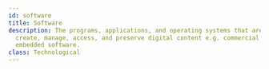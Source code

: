 ```yaml
---
id: software
title: Software
description: The programs, applications, and operating systems that are used to
  create, manage, access, and preserve digital content e.g. commercial or
  embedded software.
class: Technological
---
```

